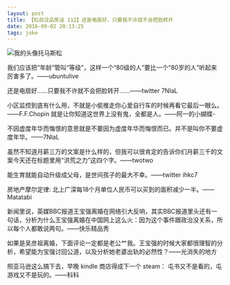 ```yaml
---
layout: post
title: 【松叔没品笑话 112】还是电扇好，只要我不许就不会把脸转开
date: 2016-09-02 20:13:25
tags: joke
---
```

![我的头像](http://a.33iq.com/data/uploaded-files/small/13/12/23/13877701680.jpg)托马斯松

我们应该把“年龄”管叫“等级”，这样一个“80级的人”要比一个“80岁的人”听起来厉害多了。——ubuntulive

还是电扇好……只要我不许就不会把脸转开……——twitter 7NIaL

小区监控到底有什么用，不就是小偷推走你心爱自行车的时候再看它最后一眼么。
——F.F.Chopin
就是让你知道这世界上没有鬼，全都是人。——阿一的小蝴蝶-

不因虚度年华而悔恨的意思就是不要因为虚度年华而悔恨而已。并不是叫你不要虚度年华。——7NlaL

虽然不知道月薪三万的文案是什么样的，但我可以很肯定的告诉你们月薪三千的文案今天还在标题里用“洪荒之力”这四个字。——twotwo

能生育就能自动升级成父母，是世间孩子的最大不幸。——twitter ihkc7

房地产摩尔定律: 北上广深每18个月单位人民币可以买到的面积减少一半。——Matatabi

新闻里说，英媒BBC报道王宝强离婚在网络引大反响，其实BBC报道里头还有一句话，分析为什么王宝强离婚在中国网上这么火：因为这个事件跟政治没关系，所以每个人都敢说两句。——快乐精品秀

如果是吴彦祖离婚，下面评论一定都是老公艹我。王宝强的时候大家都很理智的分析，希望能为宝强讨回公道，以及分析她老婆出轨的必然性？——光消失的地方

照亚马逊这么搞下去，早晚 kindle 商店得成下一个 steam： 屯书又不是看的，屯游戏又不是玩的。——科科
